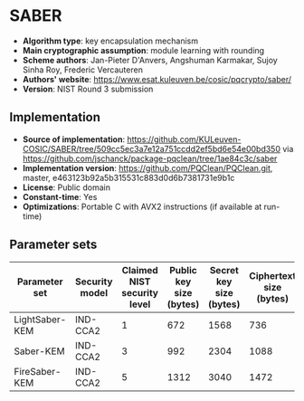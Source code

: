 # SABER

- **Algorithm type**: key encapsulation mechanism
- **Main cryptographic assumption**: module learning with rounding
- **Scheme authors**: Jan-Pieter D'Anvers, Angshuman Karmakar, Sujoy Sinha Roy, Frederic Vercauteren
- **Authors' website**: https://www.esat.kuleuven.be/cosic/pqcrypto/saber/
- **Version**: NIST Round 3 submission

## Implementation

- **Source of implementation**: https://github.com/KULeuven-COSIC/SABER/tree/509cc5ec3a7e12a751ccdd2ef5bd6e54e00bd350 via https://github.com/jschanck/package-pqclean/tree/1ae84c3c/saber
- **Implementation version**: https://github.com/PQClean/PQClean.git, master, e463123b92a5b315531c883d0d6b7381731e9b1c
- **License**: Public domain
- **Constant-time**: Yes
- **Optimizations**: Portable C with AVX2 instructions (if available at run-time)

## Parameter sets

| Parameter set  | Security model | Claimed NIST security level | Public key size (bytes) | Secret key size (bytes) | Ciphertext size (bytes) | Shared secret size (bytes) |
| -------------- | -------------- | --------------------------- | ----------------------- | ----------------------- | ----------------------- | -------------------------- |
| LightSaber-KEM | IND-CCA2       | 1                           | 672                     | 1568                    | 736                     | 32                         |
| Saber-KEM      | IND-CCA2       | 3                           | 992                     | 2304                    | 1088                    | 32                         |
| FireSaber-KEM  | IND-CCA2       | 5                           | 1312                    | 3040                    | 1472                    | 32                         |

